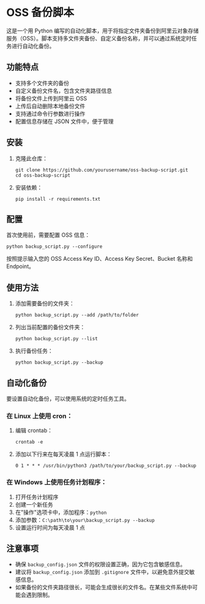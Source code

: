# OSS 备份脚本

这是一个用 Python 编写的自动化脚本，用于将指定文件夹备份到阿里云对象存储服务（OSS）。脚本支持多文件夹备份、自定义备份名称，并可以通过系统定时任务进行自动化备份。

## 功能特点

- 支持多个文件夹的备份
- 自定义备份文件名，包含文件夹路径信息
- 将备份文件上传到阿里云 OSS
- 上传后自动删除本地备份文件
- 支持通过命令行参数进行操作
- 配置信息存储在 JSON 文件中，便于管理

## 安装

1. 克隆此仓库：

   ```
   git clone https://github.com/yourusername/oss-backup-script.git
   cd oss-backup-script
   ```

2. 安装依赖：
   ```
   pip install -r requirements.txt
   ```

## 配置

首次使用前，需要配置 OSS 信息：

```
python backup_script.py --configure
```

按照提示输入您的 OSS Access Key ID、Access Key Secret、Bucket 名称和 Endpoint。

## 使用方法

1. 添加需要备份的文件夹：

   ```
   python backup_script.py --add /path/to/folder
   ```

2. 列出当前配置的备份文件夹：

   ```
   python backup_script.py --list
   ```

3. 执行备份任务：
   ```
   python backup_script.py --backup
   ```

## 自动化备份

要设置自动化备份，可以使用系统的定时任务工具。

### 在 Linux 上使用 cron：

1. 编辑 crontab：

   ```
   crontab -e
   ```

2. 添加以下行来在每天凌晨 1 点运行脚本：
   ```
   0 1 * * * /usr/bin/python3 /path/to/your/backup_script.py --backup
   ```

### 在 Windows 上使用任务计划程序：

1. 打开任务计划程序
2. 创建一个新任务
3. 在"操作"选项卡中，添加程序：`python`
4. 添加参数：`C:\path\to\your\backup_script.py --backup`
5. 设置运行时间为每天凌晨 1 点

## 注意事项

- 确保 `backup_config.json` 文件的权限设置正确，因为它包含敏感信息。
- 建议将 `backup_config.json` 添加到 `.gitignore` 文件中，以避免意外提交敏感信息。
- 如果备份的文件夹路径很长，可能会生成很长的文件名。在某些文件系统中可能会遇到限制。
